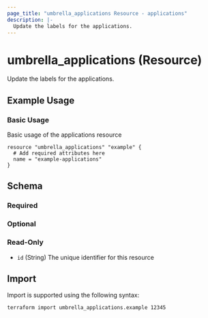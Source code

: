 ```yaml
---
page_title: "umbrella_applications Resource - applications"
description: |-
  Update the labels for the applications.
---
```


# umbrella_applications (Resource)

Update the labels for the applications.

## Example Usage


### Basic Usage

Basic usage of the applications resource

```hcl
resource "umbrella_applications" "example" {
  # Add required attributes here
  name = "example-applications"
}
```



## Schema

### Required



### Optional



### Read-Only

- `id` (String) The unique identifier for this resource



## Import

Import is supported using the following syntax:

```shell
terraform import umbrella_applications.example 12345
```

